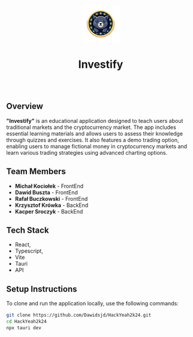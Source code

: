<p align="center">
  <img src="hackYeah/public/logo.png" alt="Investify Logo" width="100" />  <!-- Adjust width as needed -->
  <h1 align="center">Investify</h1>
</p>
<br/>
<br/>

## Overview
<b>"Investify"</b> is an educational application designed to teach users about traditional markets and the cryptocurrency market. The app includes essential learning materials and allows users to assess their knowledge through quizzes and exercises. It also features a demo trading option, enabling users to manage fictional money in cryptocurrency markets and learn various trading strategies using advanced charting options.

## Team Members
- <b>Michał Kociołek</b> - FrontEnd
- <b>Dawid Buszta</b> - FrontEnd
- <b>Rafał Buczkowski</b> - FrontEnd
- <b>Krzysztof Krówka</b> - BackEnd
- <b>Kacper Sroczyk</b> - BackEnd


## Tech Stack
- React,
- Typescript,
- Vite
- Tauri
- API

## Setup Instructions
To clone and run the application locally, use the following commands:

```bash
git clone https://github.com/Dawidsjd/HackYeah2k24.git
cd HackYeah2k24
npx tauri dev
